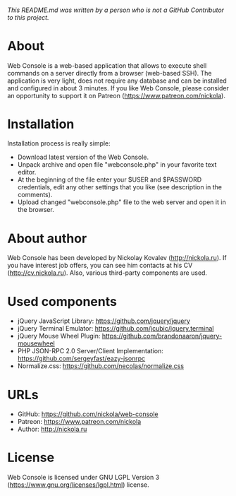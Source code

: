 ###### This README.md was written by a person who is not a GitHub Contributor to this project. 
# About
Web Console is a web-based application that allows to execute shell commands on a server directly from a browser (web-based SSH). The application is very light, does not require any database and can be installed and configured in about 3 minutes. If you like Web Console, please consider an opportunity to support it on Patreon (https://www.patreon.com/nickola). 
# Installation
Installation process is really simple:
- Download latest version of the Web Console.
- Unpack archive and open file "webconsole.php" in your favorite text editor.
- At the beginning of the file enter your $USER and $PASSWORD credentials, edit any other settings that you like (see description in the comments).
- Upload changed "webconsole.php" file to the web server and open it in the browser.
# About author
Web Console has been developed by Nickolay Kovalev (http://nickola.ru).
If you have interest job offers, you can see him contacts at his CV (http://cv.nickola.ru).
Also, various third-party components are used.
# Used components
- jQuery JavaScript Library: https://github.com/jquery/jquery
- jQuery Terminal Emulator: https://github.com/jcubic/jquery.terminal
- jQuery Mouse Wheel Plugin: https://github.com/brandonaaron/jquery-mousewheel
- PHP JSON-RPC 2.0 Server/Client Implementation: https://github.com/sergeyfast/eazy-jsonrpc
- Normalize.css: https://github.com/necolas/normalize.css
# URLs
- GitHub: https://github.com/nickola/web-console
- Patreon: https://www.patreon.com/nickola
- Author: http://nickola.ru
# License
Web Console is licensed under GNU LGPL Version 3 (https://www.gnu.org/licenses/lgpl.html) license.
